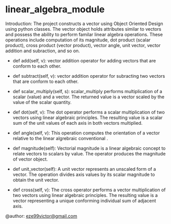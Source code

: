 # linear_algebra_module

Introduction: The project constructs a vector using Object Oriented Design using python classes. The vector object holds attributes similar to vectors and possess the ability to perform familar linear algebra operations. These operations include computation of its magnitude, dot product (scalar product), cross product (vector product), vector angle, unit vector, vector addition and subraction, and so on.

* def add(self, v):
vector addition operator for adding vectors that are conform to each other.

* def subtract(self, v):
vector addition operator for subracting two vectors that are conform to each other.

*  def scalar_multiply(self, s):
scalar_multiply performs multiplication of a scalar (value) and a vector. The returned value is a vector scaled by the value of the scalar quantity.

*  def dot(self, v):
The dot operator performs a scalar multiplication of two vectors using linear algebraic principles. The resulting value is a scalar sum of the unit values of each axis in both vectors multiplied.

* def angle(self, v):
This operation computes the orientation of a vector relative to the linear algrebraic conventional .

* def magnitude(self):
Vectorial magnitude is a linear algebraic concept to relate vectors to scalars by value. The operator produces the magnitude of vector object.

* def unit_vector(self):
A unit vector represents an unscaled form of a vector. The operation divides axis values by its scalar magnitude to obtain the unit vector.
            
* def cross(self, v):
The cross operator performs a vector multiplication of two vectors using linear algebraic principles. The resulting value is a vector representing a unique conforming individual sum of adjacent axis.



@author: eze99victor@gmail.com
